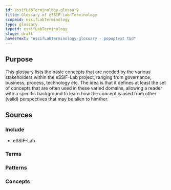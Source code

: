 ```yaml
---
id: essifLabTerminology-glossary
title: Glossary of eSSIF-Lab Terminology
scopeid: essifLabTerminology
type: glossary
typeid: essifLabTerminology
stage: draft
hoverText: "essifLabTerminology-glossary - popuptext tbd"
---
```


## Purpose
<!--State the purpose(s) that this glossary aims to fulfill, in such a way that readers can easily determine whether or not it is useful for them to use it.-->
This glossary lists the basic concepts that are needed by the various stakeholders within the eSSIF-Lab project, ranging from governance, business, process, technology etc. The idea is that it defines at least the set of concepts that are often used in these varied domains, allowing a reader with a specific background to learn how the concept is used from other (valid) perspectives that may be alien to him/her.

## Sources
<!--Here, the sources should be identified from which the glossary entries (and their descriptions) are to be collected-->

### Include
<!--Specify the scope-files that are to serve as a source for this glossary-->
* eSSIF-Lab

### Terms
<!--Specify the term-files that are to serve as a source for this glossary. If a term is defined in a scope as well as in a %%term-file%%, the latter takes precedence.-->

### Patterns
<!--Specify the pattern-files that are to serve as a source for this glossary. If a term is defined in a scope or as a term as well as in a %%pattern-file%%, the latter takes precedence.-->

### Concepts
<!--Specify the concept-files that are to serve as a source for this glossary. If a term is defined in a scope, or as a term, or in a pattern as well as in a %%concept-file%%, the latter takes precedence.-->

<!--
---
## Footnotes

[//]: # This (optional) section contains any footnotes that may have been specified in the text above.

[^1]: the text for footnote [^1] goes here.

-->
